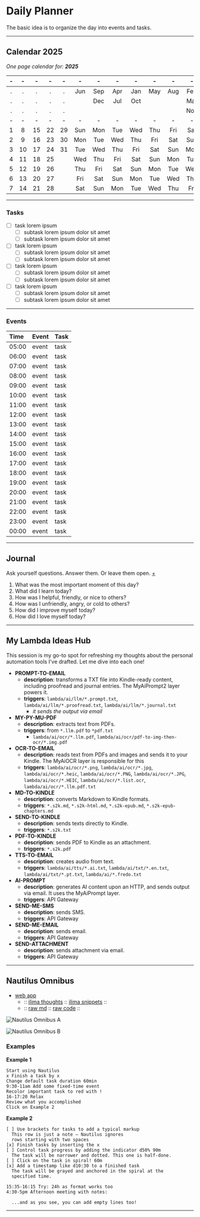 # Daily Planner 

The basic idea is to organize the day into events and tasks.

-------

## Calendar 2025

_One page calendar for: **2025**_

| - | - | - | - | - | - | - | - | - | - | - | - |
|:-:|:-:|:-:|:-:|:-:|:-:|:-:|:-:|:-:|:-:|:-:|:-:|
| . | . | . | . | . |Jun|Sep|Apr|Jan|May|Aug|Feb|
| . | . | . | . | . |   |Dec|Jul|Oct|   |   |Mar|
| . | . | . | . | . |   |   |   |   |   |   |Nov|
| - | - | - | - | - | - | - | - | - | - | - | - |
| 1 | 8 | 15| 22| 29|Sun|Mon|Tue|Wed|Thu|Fri|Sat|
| 2 | 9 | 16| 23| 30|Mon|Tue|Wed|Thu|Fri|Sat|Sun|
| 3 | 10| 17| 24| 31|Tue|Wed|Thu|Fri|Sat|Sun|Mon|
| 4 | 11| 18| 25|   |Wed|Thu|Fri|Sat|Sun|Mon|Tue|
| 5 | 12| 19| 26|   |Thu|Fri|Sat|Sun|Mon|Tue|Wed|
| 6 | 13| 20| 27|   |Fri|Sat|Sun|Mon|Tue|Wed|Thu|
| 7 | 14| 21| 28|   |Sat|Sun|Mon|Tue|Wed|Thu|Fri|

-------

### Tasks

- [ ] task lorem ipsum
    - [ ] subtask lorem ipsum dolor sit amet
    - [ ] subtask lorem ipsum dolor sit amet
- [ ] task lorem ipsum
    - [ ] subtask lorem ipsum dolor sit amet
    - [ ] subtask lorem ipsum dolor sit amet
- [ ] task lorem ipsum
    - [ ] subtask lorem ipsum dolor sit amet
    - [ ] subtask lorem ipsum dolor sit amet
- [ ] task lorem ipsum
    - [ ] subtask lorem ipsum dolor sit amet
    - [ ] subtask lorem ipsum dolor sit amet

-------

### Events

| Time  | Event | Task |
| :---  | :---- | :--- |
| 05:00 | event | task |
| 06:00 | event | task |
| 07:00 | event | task |
| 08:00 | event | task |
| 09:00 | event | task |
| 10:00 | event | task |
| 11:00 | event | task |
| 12:00 | event | task |
| 13:00 | event | task |
| 14:00 | event | task |
| 15:00 | event | task |
| 16:00 | event | task |
| 17:00 | event | task |
| 18:00 | event | task |
| 19:00 | event | task |
| 20:00 | event | task |
| 21:00 | event | task |
| 22:00 | event | task |
| 23:00 | event | task |
| 00:00 | event | task |

-------

## Journal

Ask yourself questions. Answer them. Or leave them open.
[+](https://igorlima.github.io/unapologetic-thoughts/journal-springboard#journaling)

1. What was the most important moment of this day?
2. What did I learn today?
3. How was I helpful, friendly, or nice to others?
4. How was I unfriendly, angry, or cold to others?
5. How did I improve myself today?
6. How did I love myself today?

-------

## My Lambda Ideas Hub

This session is my go-to spot for refreshing my thoughts about the personal
automation tools I've drafted. Let me dive into each one!

- **PROMPT-TO-EMAIL**
    - **description**: transforms a TXT file into Kindle-ready content,
      including proofread and journal entries. The MyAiPrompt2 layer powers it.
    - **triggers**: `lambda/ai/llm/*.prompt.txt`, `lambda/ai/llm/*.proofread.txt`, `lambda/ai/llm/*.journal.txt`
        - _it sends the output via email_
- **MY-PY-MU-PDF**
    - **description**: extracts text from PDFs.
    - **triggers**: from `*.llm.pdf` to `*pdf.txt`
        - `lambda/ai/ocr/*.llm.pdf`, `lambda/ai/ocr/pdf-to-img-then-ocr/*.img.pdf`
- **OCR-TO-EMAIL**
    - **description**: reads text from PDFs and images and sends it to your Kindle. The MyAiOCR layer is responsible for this
    - **triggers**: `lambda/ai/ocr/*.png`, `lambda/ai/ocr/*.jpg`, `lambda/ai/ocr/*.heic`, `lambda/ai/ocr/*.PNG`, `lambda/ai/ocr/*.JPG`, `lambda/ai/ocr/*.HEIC`, `lambda/ai/ocr/*.list.ocr`, `lambda/ai/ocr/*.llm.pdf.txt`
- **MD-TO-KINDLE**
    - **description**: converts Markdown to Kindle formats.
    - **triggers**: `*.s2k.md`, `*.s2k-html.md`, `*.s2k-epub.md`, `*.s2k-epub-chapters.md`
- **SEND-TO-KINDLE**
    - **description**: sends texts directly to Kindle.
    - **triggers**: `*.s2k.txt`
- **PDF-TO-KINDLE**
    - **description**: sends PDF to Kindle as an attachment.
    - **triggers**: `*.s2k.pdf`
- **TTS-TO-EMAIL**
    - **description**: creates audio from text.
    - **triggers**: `lambda/ai/tts/*.ai.txt`, `lambda/ai/txt/*.en.txt`, `lambda/ai/txt/*.pt.txt`, `lambda/ai/*.fredo.txt`
- **AI-PROMPT**
    - **description**: generates AI content upon an HTTP, and sends output via email. It uses the MyAiPrompt layer.
    - **triggers**: API Gateway
- **SEND-ME-SMS**
    - **description**: sends SMS.
    - **triggers**: API Gateway
- **SEND-ME-EMAIL**
    - **description**: sends email.
    - **triggers**: API Gateway
- **SEND-ATTACHMENT**
    - **description**: sends attachment via email.
    - **triggers**: API Gateway

-------

## Nautilus Omnibus

- [web app](https://nautilus-omnibus.web.app/)
    - :: [ilima thoughts](https://thoughts.ilima.xyz/) :: [ilima snippets](https://snippets.ilima.xyz/) ::
    - :: [raw md](https://raw.githubusercontent.com/igorlima/unapologetic-thoughts/refs/heads/master/snippets/python-lib/data/nautilus-omnibus.md) :: [raw code](https://raw.githubusercontent.com/igorlima/unapologetic-thoughts/refs/heads/master/snippets/python-lib/markdown-conversion-xml2epub.py) ::

![Nautilus Omnibus A](./data/nautilus-omnibus-1.jpg)

![Nautilus Omnibus B](./data/nautilus-omnibus-2.jpg)


### Examples

**Example 1**
```
Start using Nautilus
x Finish a task by x
Change default task duration 60min
9:30-11am Add some fixed-time event
Recolor important task to red with !
16-17:20 Relax
Review what you accomplished
Click on Example 2
```

**Example 2**
```
[ ] Use brackets for tasks to add a typical markup
  This row is just a note – Nautilus ignores 
  rows starting with two spaces
[x] Finish tasks by inserting the x
[ ] Control task progress by adding the indicator d50% 90m
  The task will be narrower and dotted. This one is half-done.
[ ] Click on the task in spiral! 60m
[x] Add a timestamp like d10:30 to a finished task
  The task will be grayed and anchored in the spiral at the 
  specified time.

15:35-16:15 Try: 24h as format works too
4:30-5pm Afternoon meeting with notes:

  ...and as you see, you can add empty lines too!
```

-------

